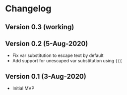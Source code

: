 # Changelog

## Version 0.3 (working)

## Version 0.2 (5-Aug-2020)
* Fix var substitution to escape text by default
* Add support for unescaped var substitution using `{{{`

## Version 0.1 (3-Aug-2020)
* Initial MVP